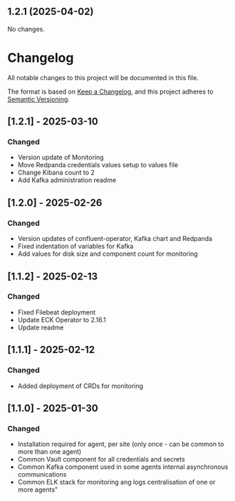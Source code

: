 ## 1.2.1 (2025-04-02)

No changes.


# Changelog
All notable changes to this project will be documented in this file.

The format is based on [Keep a Changelog](https://keepachangelog.com/en/1.0.0/),
and this project adheres to [Semantic Versioning](https://semver.org/spec/v2.0.0.html).

## [1.2.1] - 2025-03-10

### Changed
- Version update of Monitoring
- Move Redpanda credentials values setup to values file
- Change Kibana count to 2
- Add Kafka administration readme

## [1.2.0] - 2025-02-26

### Changed
- Version updates of confluent-operator, Kafka chart and Redpanda
- Fixed indentation of variables for Kafka
- Add values for disk size and component count for monitoring

## [1.1.2] - 2025-02-13

### Changed
- Fixed Filebeat deployment
- Update ECK Operator to 2.16.1
- Update readme

## [1.1.1] - 2025-02-12

### Changed
- Added deployment of CRDs for monitoring

## [1.1.0] - 2025-01-30

### Changed
- Installation required for agent, per site (only once - can be common to more than one agent)
- Common Vault component for all credentials and secrets
- Common Kafka component used in some agents internal asynchronous communications
- Common ELK stack for monitoring ang logs centralisation of one or more agents"
